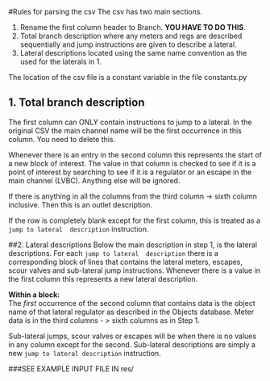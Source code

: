 #Rules for parsing the csv
The csv has two main sections.
1. Rename the first column header to Branch. **YOU HAVE TO DO THIS**. 
2. Total branch description where any meters and regs are described sequentially 
and jump instructions are given to describe a lateral.
3. Lateral descriptions located using the same name convention as the used for the laterals in 1. 

The location of the csv file is a constant variable in the file constants.py

## 1. Total branch description 
The first column can ONLY contain instructions to jump to a lateral. In the original CSV the main 
channel name will be the first occurrence in this column. You need to delete this.

Whenever there is an entry in the second column this represents the start of a new block of interest.
The value in that column is checked to see if it is a point of interest by searching to see if it is a 
regulator or an escape in the main channel (LVBC). Anything else will be ignored. 

If there is anything in all the columns from the third column -> sixth column inclusive. 
Then this is an outlet description.

If the row is completely blank except for the first column, this is treated as a `jump to lateral 
description` instruction.

##2. Lateral descriptions
Below the main description in step 1, is the lateral descriptions. For each `jump to lateral 
description` there is a corresponding block of lines that contains the lateral meters, escapes, 
scour valves and sub-lateral jump instructions. Whenever there is a value in the first column this 
represents a new lateral description.

**Within a block:**  
The *first* occurrence of the second column that contains data is the object name of that lateral regulator
as described in the Objects database. Meter data is in the third columns - > sixth columns as in Step 1.

Sub-lateral jumps, scour valves or escapes will be when there is no values in any column except for the second. Sub-lateral 
descriptions are simply a new `jump to lateral description` instruction.

###SEE EXAMPLE INPUT FILE IN res/


